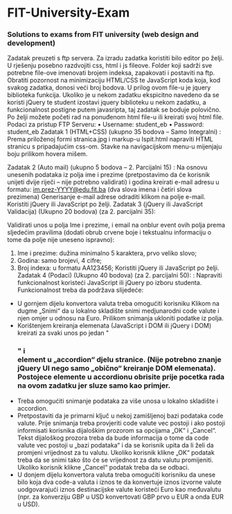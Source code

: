 # FIT-University-Exam
### Solutions to exams from FIT university (web design and development)

Zadatak preuzeti s ftp servera. Za izradu zadatka koristiti bilo editor po želji. U rješenju posebno razdvojiti css, html i js fileove. Folder koji sadrži sve potrebne file-ove imenovati brojem indeksa, zapakovati i postaviti na ftp. Obratiti pozornost na minimizaciju HTML/CSS te JavaScript koda koja, kod svakog zadatka, donosi veći broj bodova. U prilog ovom file-u je jquery biblioteka funkcija. Ukoliko je u nekom zadatku ekspicitno navedeno da se koristi jQuery te student izostavi jquery biblioteku u nekom zadatku, a funkcionalnost postigne putem javasripta, taj zadatak se boduje polovično. Po želji možete početi rad na ponuđenom html file-u ili kreirati svoj html file.
Podaci za pristup FTP Serveru:
•	Username: student_eb
•	Password: student_eb
Zadatak 1 (HTML+CSS) (ukupno 35 bodova – Samo Integralni) :
Prema priloženoj formi stranica.jpg i markup-u Ispit.html napraviti HTML stranicu s pripadajućim css-om. Stavke na navigacijskom menu-u mijenjaju boju prilikom hovera mišem.

Zadatak 2 (Auto mail) (ukupno 5 bodova – 2. Parcijalni 15) :
Na osnovu unesenih podataka iz polja ime i prezime (pretpostavimo da će korisnik unijeti dvije riječi – nije potrebno validirati) i godina kreirati e-mail adresu u formatu: im.prez-YYYY@edu.fit.ba (dva slova imena i četiri slova prezimena)
Generisanje e-mail adrese odraditi klikom na polje e-mail. Koristiti jQuery ili JavaScript po želji. 
Zadatak 3 (jQuery ili JavaScript Validacija) (Ukupno 20 bodova)  (za 2. parcijalni 35):

Validirati unos u polja Ime i prezime, i email na onblur event ovih polja prema sljedećim pravilima (dodati obrub crvene boje i tekstualnu informaciju o tome da polje nije uneseno ispravno):
1.	Ime i prezime: dužina minimalno 5 karaktera, prvo veliko slovo; 
2.	Godina: samo brojevi, 4 cifre;
3.	Broj indexa: u formatu AA123456;
Koristiti jQuery ili JavaScript po želji. 
Zadatak 4 (Podaci) (Ukupno 40 bodova) (za 2. parcijalni 50): :
Napraviti funkcionalnost koristeći JavaScript ili jQuery po izboru studenta. Funkcionalnost treba da podržava slijedeće:
-	U gornjem dijelu konvertora valuta treba omogućiti korisniku Klikom na dugme „Snimi“ da u lokalno  skladište snimi medjunarodni code valute i njen omjer u odnosu na Euro. Prilikom snimanja ukloniti podatke iz polja.
-	Korištenjem kreiranja elemenata (JavaScript i DOM ili jQuery i DOM) kreirati za svaki unos po jedan "<H3>" i <div> element u „accordion“ djelu stranice. (Nije potrebno znanje jQuery UI nego samo „obično“ kreiranje DOM elemenata). Postojece elemente u accordionu obrisite prije pocetka rada na ovom zadatku jer sluze samo kao primjer.
-	Treba omogućiti snimanje podataka za više unosa u lokalno skladište i accordion.
-	Pretpostaviti da je primarni ključ u nekoj zamišljenoj bazi podataka code valute. Prije snimanja treba provjeriti code valute vec postoji i ako postoji informisati korisnika dijaloškim prozorom sa opcijama „OK“ i „Cancel“. Tekst dijaloškog prozora treba da bude informacija o tome da code valute vec postoji u „bazi podataka“ i da se korisnik upita da li želi da promjeni vrijednost za tu valutu. Ukoliko korisnik klikne „OK“ podatak treba da se snimi tako što će se vrijednost za datu valutu promijeniti. Ukoliko korisnik klikne „Cancel“ podatak treba da se odbaci.
-	U donjem dijelu konvertora valuta treba omogućiti korisniku da unese bilo koja dva code-a valuta i iznos te da konvertuje iznos izvorne valute uodgovarajući iznos destinacijske valute koristeći Euro kao međuvalutu (npr. za konverziju GBP u USD konvertovati GBP prvo u EUR a onda EUR u USD).

